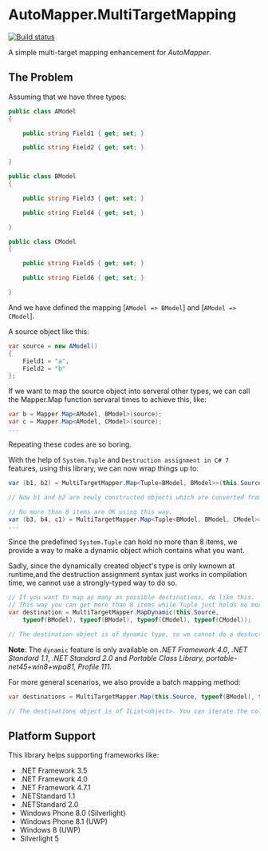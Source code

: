 # AutoMapper.MultiTargetMapping

[![Build status](https://ci.appveyor.com/api/projects/status/tgvc6o5xwqop5dbs?svg=true)](https://ci.appveyor.com/project/LonghronShen/automapper-multitargetmapping)

A simple multi-target mapping enhancement for *AutoMapper*.

## The Problem

Assuming that we have three types:

```C#
public class AModel
{

    public string Field1 { get; set; }

    public string Field2 { get; set; }

}

public class BModel
{

    public string Field3 { get; set; }

    public string Field4 { get; set; }

}

public class CModel
{

    public string Field5 { get; set; }

    public string Field6 { get; set; }

}
```

And we have defined the mapping [`AModel => BModel`] and [`AModel => CModel`].

A source object like this:

```C#
var source = new AModel()
{
    Field1 = "a",
    Field2 = "b"
};
```

If we want to map the source object into serveral other types, we can call the Mapper.Map function servaral times to achieve this, like:

```C#
var b = Mapper.Map<AModel, BModel>(source);
var c = Mapper.Map<AModel, CModel>(source);
...
```

Repeating these codes are so boring.

With the help of `System.Tuple` and `Destruction assignment in C# 7` features, using this library, we can now wrap things up to:

```C#
var (b1, b2) = MultiTargetMapper.Map<Tuple<BModel, BModel>>(this.Source);

// Now b1 and b2 are newly constructed objects which are converted from the source object using AutoMapper, and they are both of type BMdoel.

// No more than 8 items are OK using this way.
var (b3, b4, c1) = MultiTargetMapper.Map<Tuple<BModel, BModel, CModel>>(this.Source);
...
```

Since the predefined `System.Tuple` can hold no more than 8 items, we provide a way to make a dynamic object which contains what you want.

Sadly, since the dynamically created object's type is only kwnown at runtime,and the destruction assignment syntax just works in compilation time, we cannot use a strongly-typed way to do so.

```C#
// If you want to map as many as possible destinations, do like this.
// This way you can get more than 8 items while Tuple just holds no more than 8 items.
var destination = MultiTargetMapper.MapDynamic(this.Source,
    typeof(BModel), typeof(BModel), typeof(CModel), typeof(CModel));

// The destination object is of dynamic type, so we cannot do a destuction over it to make new variables.
```

**Note**: The `dynamic` feature is only available on *.NET Framework 4.0*, *.NET Standard 1.1*, *.NET Standard 2.0* and *Portable Class Library, portable-net45+win8+wpa81, Profile 111*.

For more general scenarios, we also provide a batch mapping method:

```C#
var destinations = MultiTargetMapper.Map(this.Source, typeof(BModel), typeof(BModel), typeof(CModel), typeof(CModel));

// The destinations object is of IList<object>. You can iterate the collection to fetch each destination object. Ordering is the same as the given types array.
```

## Platform Support

This library helps supporting frameworks like:

- .NET Framework 3.5
- .NET Framework 4.0
- .NET Framework 4.7.1
- .NETStandard 1.1
- .NETStandard 2.0
- Windows Phone 8.0 (Silverlight)
- Windows Phone 8.1 (UWP)
- Windows 8 (UWP)
- Silverlight 5